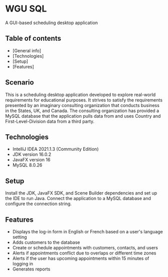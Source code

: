 # WGU SQL
A GUI-based scheduling desktop application

## Table of contents
* [General info]
* [Technologies]
* [Setup]
* [Features]

## Scenario
This is a scheduling desktop application developed to explore real-world requirements for educational purposes.
It strives to satisfy the requirements presented by an imaginary consulting organization that conducts business in the States, UK, and Canada.
The consulting organization has provided a MySQL database that the application pulls data from and uses Country and First-Level-Division data from a third party. 

## Technologies
* IntelliJ IDEA 2021.1.3 (Community Edition)
* JDK version 16.0.2
* JavaFX version 16
* MySQL 8.0.26

## Setup
Install the JDK, JavaFX SDK, and Scene Builder dependencies and set up the IDE to run Java.
Connect the application to a MySQL database and configure the connection string.

## Features
* Displays the log-in form in English or French based on a user's language setting
* Adds customers to the database
* Create or schedule appointments with customers, contacts, and users
* Alerts if appointments conflict due to overlaps or different time zones
* Alerts if the user has upcoming appointments within 15 minutes of logging in
* Generates reports